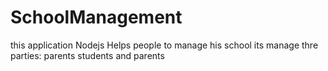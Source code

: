 # SchoolManagement
this application Nodejs Helps people to manage his school 
its manage thre parties:
parents 
students
and parents
